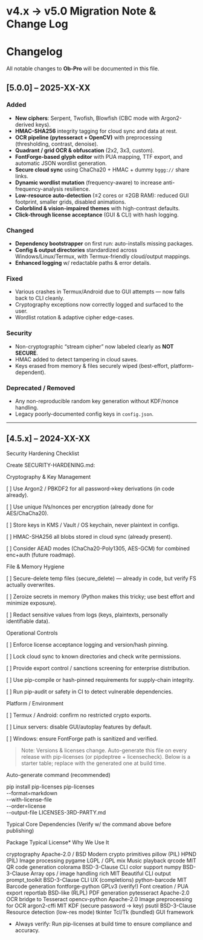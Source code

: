 # v4.x → v5.0 Migration Note & Change Log

# Changelog

All notable changes to **Ob-Pro** will be documented in this file.

## [5.0.0] – 2025-XX-XX

### Added
- **New ciphers**: Serpent, Twofish, Blowfish (CBC mode with Argon2-derived keys).
- **HMAC-SHA256** integrity tagging for cloud sync and data at rest.
- **OCR pipeline (pytesseract + OpenCV)** with preprocessing (thresholding, contrast, denoise).
- **Quadrant / grid OCR & obfuscation** (2x2, 3x3, custom).
- **FontForge-based glyph editor** with PUA mapping, TTF export, and automatic JSON wordlist generation.
- **Secure cloud sync** using ChaCha20 + HMAC + dummy `bggg://` share links.
- **Dynamic wordlist mutation** (frequency-aware) to increase anti-frequency-analysis resilience.
- **Low-resource auto-detection** (≤2 cores or ≤2GB RAM): reduced GUI footprint, smaller grids, disabled animations.
- **Colorblind & vision-impaired themes** with high-contrast defaults.
- **Click-through license acceptance** (GUI & CLI) with hash logging.

### Changed
- **Dependency bootstrapper** on first run: auto-installs missing packages.
- **Config & output directories** standardized across Windows/Linux/Termux, with Termux-friendly cloud/output mappings.
- **Enhanced logging** w/ redactable paths & error details.

### Fixed
- Various crashes in Termux/Android due to GUI attempts — now falls back to CLI cleanly.
- Cryptography exceptions now correctly logged and surfaced to the user.
- Wordlist rotation & adaptive cipher edge-cases.

### Security
- Non-cryptographic “stream cipher” now labeled clearly as **NOT SECURE**.
- HMAC added to detect tampering in cloud saves.
- Keys erased from memory & files securely wiped (best-effort, platform-dependent).

### Deprecated / Removed
- Any non-reproducible random key generation without KDF/nonce handling.
- Legacy poorly-documented config keys in `config.json`.

---

## [4.5.x] – 2024-XX-XX

 Security Hardening Checklist

Create SECURITY-HARDENING.md:

Cryptography & Key Management

[ ] Use Argon2 / PBKDF2 for all password→key derivations (in code already).

[ ] Use unique IVs/nonces per encryption (already done for AES/ChaCha20).

[ ] Store keys in KMS / Vault / OS keychain, never plaintext in configs.

[ ] HMAC-SHA256 all blobs stored in cloud sync (already present).

[ ] Consider AEAD modes (ChaCha20-Poly1305, AES-GCM) for combined enc+auth (future roadmap).


File & Memory Hygiene

[ ] Secure-delete temp files (secure_delete) — already in code, but verify FS actually overwrites.

[ ] Zeroize secrets in memory (Python makes this tricky; use best effort and minimize exposure).

[ ] Redact sensitive values from logs (keys, plaintexts, personally identifiable data).


Operational Controls

[ ] Enforce license acceptance logging and version/hash pinning.

[ ] Lock cloud sync to known directories and check write permissions.

[ ] Provide export control / sanctions screening for enterprise distribution.

[ ] Use pip-compile or hash-pinned requirements for supply-chain integrity.

[ ] Run pip-audit or safety in CI to detect vulnerable dependencies.


Platform / Environment

[ ] Termux / Android: confirm no restricted crypto exports.

[ ] Linux servers: disable GUI/autoplay features by default.

[ ] Windows: ensure FontForge path is sanitized and verified.





> Note: Versions & licenses change. Auto-generate this file on every release with pip-licenses (or pipdeptree + licensecheck). Below is a starter table; replace with the generated one at build time.

Auto-generate command (recommended)

pip install pip-licenses
pip-licenses \
  --format=markdown \
  --with-license-file \
  --order=license \
  --output-file LICENSES-3RD-PARTY.md

Typical Core Dependencies (Verify w/ the command above before publishing)

Package	Typical License*	Why We Use It

cryptography	Apache-2.0 / BSD	Modern crypto primitives
pillow (PIL)	HPND (PIL)	Image processing
pygame	LGPL / GPL mix	Music playback
qrcode	MIT	QR code generation
colorama	BSD-3-Clause	CLI color support
numpy	BSD-3-Clause	Array ops / image handling
rich	MIT	Beautiful CLI output
prompt_toolkit	BSD-3-Clause	CLI UX (completions)
python-barcode	MIT	Barcode generation
fontforge-python	GPLv3 (verify!)	Font creation / PUA export
reportlab	BSD-like (RLPL)	PDF generation
pytesseract	Apache-2.0	OCR bridge to Tesseract
opencv-python	Apache-2.0	Image preprocessing for OCR
argon2-cffi	MIT	KDF (secure password → key)
psutil	BSD-3-Clause	Resource detection (low-res mode)
tkinter	Tcl/Tk (bundled)	GUI framework


* Always verify: Run pip-licenses at build time to ensure compliance and accuracy.
